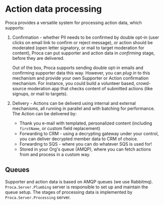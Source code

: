 # Action data processing

Proca provides a versatile system for processing action data, which supports:

1. Confirmation - whether PII needs to be confirmed by double opt-in (user
   clicks on email link to confirm or reject message), or action should be
   moderated (open letter signatory, or mail to target moderation for content),
   Proca can put supporter and action data in _confirming_ stage, before they
   are delivered.
   
   Out of the box, Proca supports sending double opt-in emails and confirming
   supporter data this way. However, you can _plug in_ to this mechanism and
   provide your own Supporter or Action confirmation mechanism. For instance,
   you could build a volunteer based, crowd-source moderation app that checks
   content of submitted actions (like signups, or mail to targets).


2. Delivery - Actions can be deliverd using internal and external mechanisms,
   all running in parallel and with batching for performance.
   The Action can be delivered by:
   - Thank you e-mail with templated, personalized content (including
     `firstName`, or custom field replacement)
   - Forwarding to CRM - using a decrypting gateway under your control, you can deliver decrypted member data to CRM of choice.
   - Forwarding to SQS - where you can do whatever SQS is used for!
   - Stored in your Org's queue (AMQP), where you can fetch actions from and process in a custom way. 

## Queues

Supporter and action data is based on AMQP queues (we use Rabbitmq). `Proca.Server.Plumbing` server is responsible to set up and maintain the queue setup. The stages of processing data is implemented by `Proca.Server.Processing` server.
